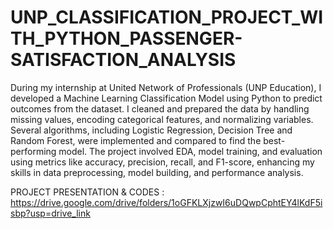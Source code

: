 # UNP_CLASSIFICATION_PROJECT_WITH_PYTHON_PASSENGER-SATISFACTION_ANALYSIS

During my internship at United Network of Professionals (UNP Education), I developed a Machine Learning Classification Model using Python to predict outcomes from the dataset. I cleaned and prepared the data by handling missing values, encoding categorical features, and normalizing variables. Several algorithms, including Logistic Regression, Decision Tree and Random Forest, were implemented and compared to find the best-performing model. The project involved EDA, model training, and evaluation using metrics like accuracy, precision, recall, and F1-score, enhancing my skills in data preprocessing, model building, and performance analysis.

PROJECT PRESENTATION & CODES : https://drive.google.com/drive/folders/1oGFKLXjzwI6uDQwpCphtEY4lKdF5isbp?usp=drive_link

